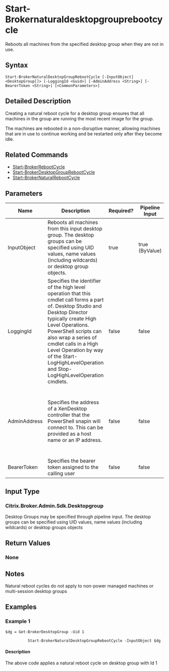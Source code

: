 ﻿
# Start-Brokernaturaldesktopgrouprebootcycle
Reboots all machines from the specified desktop group when they are not in use.
## Syntax
```
Start-BrokerNaturalDesktopGroupRebootCycle [-InputObject] <DesktopGroup[]> [-LoggingId <Guid>] [-AdminAddress <String>] [-BearerToken <String>] [<CommonParameters>]
```
## Detailed Description
Creating a natural reboot cycle for a desktop group ensures that all machines in the group are running the most recent image for the group.

The machines are rebooted in a non-disruptive manner, allowing machines that are in use to continue working and be restarted only after they become idle.


## Related Commands

* [Start-BrokerRebootCycle](./Start-BrokerRebootCycle/)
* [Start-BrokerDesktopGroupRebootCycle](./Start-BrokerDesktopGroupRebootCycle/)
* [Start-BrokerNaturalRebootCycle](./Start-BrokerNaturalRebootCycle/)
## Parameters
| Name   | Description | Required? | Pipeline Input | Default Value |
| --- | --- | --- | --- | --- |
| InputObject | Reboots all machines from this input desktop group. The desktop groups can be specified using UID values, name values (including wildcards) or desktop group objects. | true | true (ByValue) |  |
| LoggingId | Specifies the identifier of the high level operation that this cmdlet call forms a part of. Desktop Studio and Desktop Director typically create High Level Operations. PowerShell scripts can also wrap a series of cmdlet calls in a High Level Operation by way of the Start-LogHighLevelOperation and Stop-LogHighLevelOperation cmdlets. | false | false |  |
| AdminAddress | Specifies the address of a XenDesktop controller that the PowerShell snapin will connect to. This can be provided as a host name or an IP address. | false | false | Localhost. Once a value is provided by any cmdlet, this value will become the default. |
| BearerToken | Specifies the bearer token assigned to the calling user | false | false |  |

## Input Type

### Citrix.Broker.Admin.Sdk.Desktopgroup
Desktop Groups may be specified through pipeline input. The desktop groups can be specified using UID values, name values (including wildcards) or desktop groups objects
## Return Values

### None

## Notes
Natural reboot cycles do not apply to non-power managed machines or multi-session desktop groups
## Examples

### Example 1
```
$dg = Get-BrokerDesktopGroup -Uid 1

          Start-BrokerNaturalDesktopGroupRebootCycle -InputObject $dg
```
#### Description
The above code applies a natural reboot cycle on desktop group with Id 1

